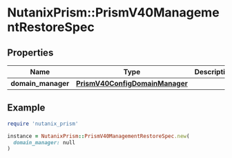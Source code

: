 # NutanixPrism::PrismV40ManagementRestoreSpec

## Properties

| Name | Type | Description | Notes |
| ---- | ---- | ----------- | ----- |
| **domain_manager** | [**PrismV40ConfigDomainManager**](PrismV40ConfigDomainManager.md) |  |  |

## Example

```ruby
require 'nutanix_prism'

instance = NutanixPrism::PrismV40ManagementRestoreSpec.new(
  domain_manager: null
)
```

